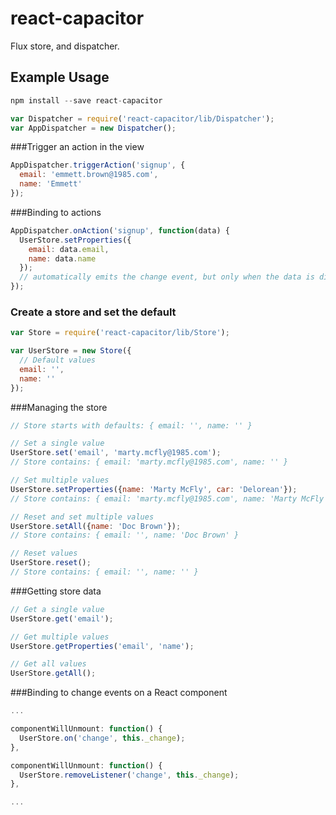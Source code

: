 # react-capacitor

Flux store, and dispatcher.

## Example Usage

```js
npm install --save react-capacitor
```

```js
var Dispatcher = require('react-capacitor/lib/Dispatcher');
var AppDispatcher = new Dispatcher();
```

###Trigger an action in the view

```js
AppDispatcher.triggerAction('signup', {
  email: 'emmett.brown@1985.com',
  name: 'Emmett'
});
```

###Binding to actions

```js
AppDispatcher.onAction('signup', function(data) {
  UserStore.setProperties({
    email: data.email,
    name: data.name
  });
  // automatically emits the change event, but only when the data is different
});
```

### Create a store and set the default

```js
var Store = require('react-capacitor/lib/Store');

var UserStore = new Store({
  // Default values
  email: '',
  name: ''
});
```

###Managing the store

```js
// Store starts with defaults: { email: '', name: '' }

// Set a single value
UserStore.set('email', 'marty.mcfly@1985.com');
// Store contains: { email: 'marty.mcfly@1985.com', name: '' }

// Set multiple values
UserStore.setProperties({name: 'Marty McFly', car: 'Delorean'});
// Store contains: { email: 'marty.mcfly@1985.com', name: 'Marty McFly', car: 'Delorean' }

// Reset and set multiple values
UserStore.setAll({name: 'Doc Brown'});
// Store contains: { email: '', name: 'Doc Brown' }

// Reset values
UserStore.reset();
// Store contains: { email: '', name: '' }
```

###Getting store data

```js
// Get a single value
UserStore.get('email');

// Get multiple values
UserStore.getProperties('email', 'name');

// Get all values
UserStore.getAll();
```

###Binding to change events on a React component

```js
...

componentWillUnmount: function() {
  UserStore.on('change', this._change);
},

componentWillUnmount: function() {
  UserStore.removeListener('change', this._change);
},

...
```

